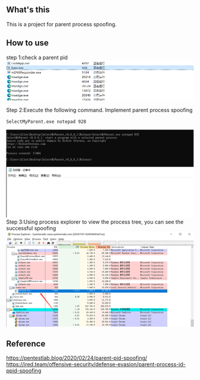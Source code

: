 ## What's this
This is a project for parent process spoofing.

## How to use
step 1:check a parent pid
![check](image/check.png)

Step 2:Execute the following command. Implement parent process spoofing
```
SelectMyParent.exe notepad 928
```
![result](image/result.png)
Step 3:Using process explorer to view the process tree, you can see the successful spoofing
![success](image/success.png)

## Reference
https://pentestlab.blog/2020/02/24/parent-pid-spoofing/
https://ired.team/offensive-security/defense-evasion/parent-process-id-ppid-spoofing
